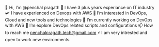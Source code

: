 👋 Hi, I’m @penchal pragath
🚀 I have 3 plus years experiance on IT industry
🛩️ I have experienced on Devops with AWS
👀 I’m interested in DevOps, Cloud and new tools and technologies
🌱 I’m currently working on DevOps with AWS
💞️ I’m explore DevOps related scripts and configurations
📫 How to reach me penchalpragath.tech@gmail.com
⚡ I am very intrested and open to work new environments
